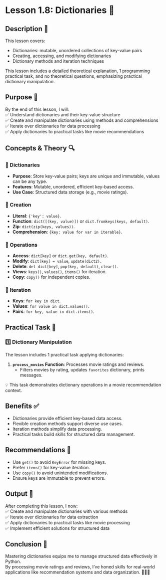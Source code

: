 # Lesson 1.8: Dictionaries 📖

## Description 📝

This lesson covers:

-   Dictionaries: mutable, unordered collections of key-value pairs
-   Creating, accessing, and modifying dictionaries
-   Dictionary methods and iteration techniques

This lesson includes a detailed theoretical explanation, 1 programming practical task, and no theoretical questions, emphasizing practical dictionary manipulation.

## Purpose 🎯

By the end of this lesson, I will:  
✅ Understand dictionaries and their key-value structure  
✅ Create and manipulate dictionaries using methods and comprehensions  
✅ Iterate over dictionaries for data processing  
✅ Apply dictionaries to practical tasks like movie recommendations

## Concepts & Theory 🔍

### 🔹 Dictionaries

-   **Purpose**: Store key-value pairs; keys are unique and immutable, values can be any type.
-   **Features**: Mutable, unordered, efficient key-based access.
-   **Use Case**: Structured data storage (e.g., movie ratings).

### 🔹 Creation

-   **Literal**: `{'key': value}`.
-   **Function**: `dict([(key, value)])` or `dict.fromkeys(keys, default)`.
-   **Zip**: `dict(zip(keys, values))`.
-   **Comprehension**: `{key: value for var in iterable}`.

### 🔹 Operations

-   **Access**: `dict[key]` or `dict.get(key, default)`.
-   **Modify**: `dict[key] = value`, `update(dict2)`.
-   **Delete**: `del dict[key]`, `pop(key, default)`, `clear()`.
-   **Views**: `keys()`, `values()`, `items()` for iteration.
-   **Copy**: `copy()` for independent copies.

### 🔹 Iteration

-   **Keys**: `for key in dict`.
-   **Values**: `for value in dict.values()`.
-   **Pairs**: `for key, value in dict.items()`.

## Practical Task 🧪

### 1️⃣ **Dictionary Manipulation**

The lesson includes 1 practical task applying dictionaries:

1. **`process_movies` Function**: Processes movie ratings and reviews.
    - Filters movies by rating, updates `favorites` dictionary, prints messages.

💡 This task demonstrates dictionary operations in a movie recommendation context.

## Benefits ✅

-   Dictionaries provide efficient key-based data access.
-   Flexible creation methods support diverse use cases.
-   Iteration methods simplify data processing.
-   Practical tasks build skills for structured data management.

## Recommendations 📌

-   Use `get()` to avoid `KeyError` for missing keys.
-   Prefer `items()` for key-value iteration.
-   Use `copy()` to avoid unintended modifications.
-   Ensure keys are immutable to prevent errors.

## Output 📜

After completing this lesson, I now:  
✅ Create and manipulate dictionaries with various methods  
✅ Iterate over dictionaries for data extraction  
✅ Apply dictionaries to practical tasks like movie processing  
✅ Implement efficient solutions for structured data

## Conclusion 🚀

Mastering dictionaries equips me to manage structured data effectively in Python.  
By processing movie ratings and reviews, I’ve honed skills for real-world applications like recommendation systems and data organization. 🧑‍💻✨
